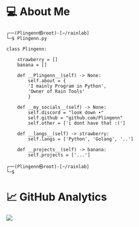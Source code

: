 # 💻 About Me
```
┌──(Plingenn㉿root)-[~/rainlab]
└─$ Plingenn.py

class Plingenn:

    strawberry = []
    banana = []

    def __Plingenn__(self) -> None:
        self.about = {
        'I mainly Program in Python',
        'Owner of Rain Tools'
        }

    def __my_socials__(self) -> None:
        self.discord = "look down ∙"
        self.github = "github.com/Plingenn"
        self.other = ['i dont have that :(']

    def __langs__(self) -> strawberry:
        self.langs = ['Python', 'Golang', '..']

    def __projects__(self) -> banana:
        self.projects = ['...']

┌──(Plingenn㉿root)-[~/rainlab]
└─$
```
# 📈 GitHub Analytics
![](https://github-readme-stats/api?username=Plingenn&show_icons=true&theme=dark)
